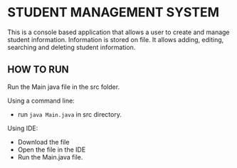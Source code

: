 # STUDENT MANAGEMENT SYSTEM
This is a console based application that allows a user to create and manage student information. Information is stored on file. It allows adding, editing, searching and deleting student information.

## HOW TO RUN
Run the Main java file in the src folder.

Using a command line:
- run `java Main.java` in src directory.

Using IDE:
- Download the file
- Open the file in the IDE
- Run the Main.java file.